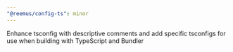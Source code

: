 ```yaml
---
"@reemus/config-ts": minor
---
```


Enhance tsconfig with descriptive comments and add specific tsconfigs for use when building with TypeScript and Bundler
